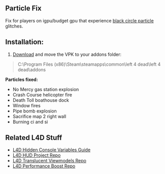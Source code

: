 Particle Fix
-------------
Fix for players on igpu/budget gpu that experience [black circle particle](http://i.imgur.com/BlRQJN5.jpg) glitches.  

Installation:
-------------
1. [Download](https://github.com/l4d/particle_fix/raw/master/particle_fix.vpk) and move the VPK to your addons folder:

> C:\Program Files (x86)\Steam\steamapps\common\left 4 dead\left 4 dead\addons
 
**Particles fixed:**
 - No Mercy gas station explosion
 - Crash Course helicopter fire
 - Death Toll boathouse dock
 - Window fires
 - Pipe bomb explosion
 - Sacrifice map 2 right wall  
 - Burning ci and si  

Related L4D Stuff
------------------
- [L4D Hidden Console Variables Guide](http://steamcommunity.com/sharedfiles/filedetails/?id=564185677)
- [L4D HUD Project Repo](https://github.com/l4d/hud)
- [L4D Translucent Viewmodels Repo](https://github.com/l4d/trans_vmodels) 
- [L4D Performance Boost Repo](https://github.com/l4d/fps_cfg)
